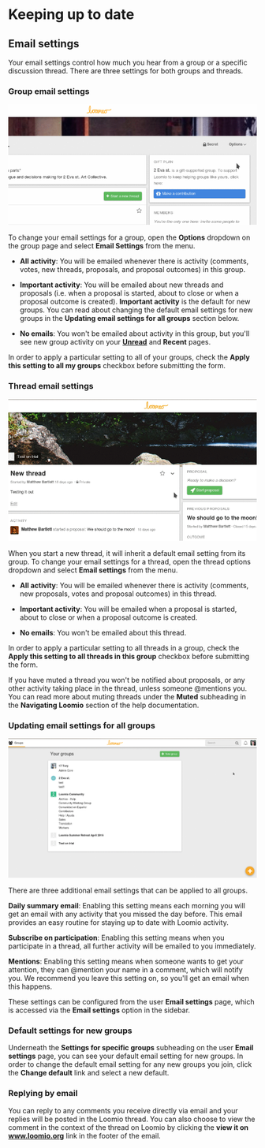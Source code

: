 # Keeping up to date

## Email settings

Your email settings control how much you hear from a group or a specific discussion thread. There are three settings for both groups and threads.

### Group email settings
<img class="screenshot" alt="Group notifications" src="edit_group_notifications.gif" />

To change your email settings for a group, open the **Options** dropdown on the group page and select **Email Settings** from the menu.

* **All activity**: You will be emailed whenever there is activity (comments, votes, new threads, proposals, and proposal outcomes) in this group.

* **Important activity**: You will be emailed about new threads and proposals (i.e. when a proposal is started, about to close or when a proposal outcome is created). **Important activity** is the default for new groups. You can read about changing the default email settings for new groups in the **Updating email settings for all groups** section below.

* **No emails**: You won't be emailed about activity in this group, but you'll see new group activity on your [**Unread**](reading_loomio.html#unread-threads) and **Recent** pages.

In order to apply a particular setting to all of your groups, check the **Apply this setting to all my groups** checkbox before submitting the form.


### Thread email settings
<img class="screenshot" alt="thread notifications" src="edit_thread_notifications.gif" />

When you start a new thread, it will inherit a default email setting from its group. To change your email settings for a thread, open the thread options dropdown and select **Email settings** from the menu.


* **All activity**: You will be emailed whenever there is activity (comments, new proposals, votes and proposal outcomes) in this thread.

* **Important activity**: You will be emailed when a proposal is started, about to close or when a proposal outcome is created.

* **No emails**: You won't be emailed about this thread.

In order to apply a particular setting to all threads in a group, check the **Apply this setting to all threads in this group** checkbox before submitting the form.

If you have muted a thread you won't be notified about proposals, or any other activity taking place in the thread, unless someone @mentions you. You can read more about muting threads under the **Muted** subheading in the **Navigating Loomio** section of the help documentation.

### Updating email settings for all groups
<img class="screenshot" alt="email settings" src="edit_user_notifications.gif" />

There are three additional email settings that can be applied to all groups.

**Daily summary email**: Enabling this setting means each morning you will get an email with any activity that you missed the day before. This email provides an easy routine for staying up to date with Loomio activity.

**Subscribe on participation**: Enabling this setting means when you participate in a thread, all further activity will be emailed to you immediately.

**Mentions**: Enabling this setting means when someone wants to get your attention, they can @mention your name in a comment, which will notify you. We recommend you leave this setting on, so you'll get an email when this happens.

These settings can be configured from the user **Email settings** page, which is accessed via the **Email settings** option in the sidebar.

### Default settings for new groups

Underneath the **Settings for specific groups** subheading on the user **Email settings** page, you can see your default email setting for new groups. In order to change the default email setting for any new groups you join, click the **Change default** link and select a new default.

### Replying by email

You can reply to any comments you receive directly via email and your replies will be posted in the Loomio thread. You can also choose to view the comment in the context of the thread on Loomio by clicking the **view it on www.loomio.org** link in the footer of the email.
